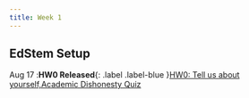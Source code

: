 ```yaml
---
title: Week 1
---
```


EdStem Setup
---

Aug 17
:**HW0 Released**{: .label .label-blue }[HW0: Tell us about yourself,Academic Dishonesty Quiz](https://edstem.org/us/courses/41263/lessons/72112/slides/384157)

